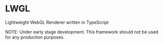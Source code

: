 # LWGL
Lightweight WebGL Renderer written in TypeScript

NOTE: Under early stage development. This framework should not be used for any production purposes.
